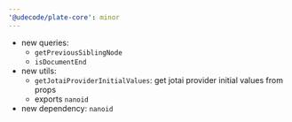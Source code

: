 ```yaml
---
'@udecode/plate-core': minor
---
```


- new queries:
  - `getPreviousSiblingNode`
  - `isDocumentEnd`
- new utils:
  - `getJotaiProviderInitialValues`: get jotai provider initial values from props
  - exports `nanoid` 
- new dependency: `nanoid`